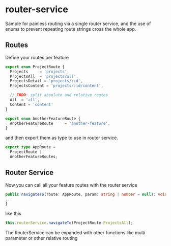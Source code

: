 # router-service

Sample for painless routing via a single router service, and the use of enums to prevent repeating route strings cross the whole app.

## Routes
Define your routes per feature

``` typescript
export enum ProjectRoute {
  Projects     = 'projects',
  ProjectsAll  = 'projects/all',
  ProjectsDetail = 'projects/:id',
  ProjectsContent = 'projects/:id/content',

  // TODO: split absolute and relative routes
  All  = 'all',
  Content = 'content'
}

export enum AnotherFeatureRoute {
  AnotherFeatureRoute     = 'another-feature',
}
```

and then export them as type to use in router service.

``` typescript
export type AppRoute =
  ProjectRoute |
  AnotherFeatureRoutes;
```

## Router Service

Now you can call all your feature routes with the router service

``` typescript
public navigateTo(route: AppRoute, param: string | number = null): void {
...
}
```

like this

``` typescript
this.routerService.navigateTo(ProjectRoute.ProjectsAll);
```

The RouterService can be expanded with other functions like multi parameter or other relative routing
